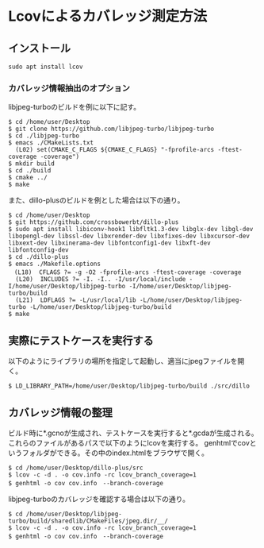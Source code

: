 # Lcovによるカバレッジ測定方法

## インストール
```
sudo apt install lcov
```

### カバレッジ情報抽出のオプション
libjpeg-turboのビルドを例に以下に記す。
```
$ cd /home/user/Desktop
$ git clone https://github.com/libjpeg-turbo/libjpeg-turbo
$ cd ./libjpeg-turbo
$ emacs ./CMakeLists.txt
  (L02) set(CMAKE_C_FLAGS ${CMAKE_C_FLAGS} "-fprofile-arcs -ftest-coverage -coverage")
$ mkdir build
$ cd ./build
$ cmake ../
$ make
```

また、dillo-plusのビルドを例とした場合は以下の通り。
```
$ cd /home/user/Desktop
$ git https://github.com/crossbowerbt/dillo-plus
$ sudo apt install libiconv-hook1 libfltk1.3-dev libglx-dev libgl-dev libopengl-dev libssl-dev libxrender-dev libxfixes-dev libxcursor-dev libxext-dev libxinerama-dev libfontconfig1-dev libxft-dev libfontconfig-dev
$ cd ./dillo-plus
$ emacs ./Makefile.options
　(L18)  CFLAGS ?= -g -O2 -fprofile-arcs -ftest-coverage -coverage
  (L20)  INCLUDES ?= -I. -I.. -I/usr/local/include -I/home/user/Desktop/libjpeg-turbo -I/home/user/Desktop/libjpeg-turbo/build
  (L21)  LDFLAGS ?= -L/usr/local/lib -L/home/user/Desktop/libjpeg-turbo -L/home/user/Desktop/libjpeg-turbo/build
$ make
```

## 実際にテストケースを実行する
以下のようにライブラリの場所を指定して起動し、適当にjpegファイルを開く。

```
$ LD_LIBRARY_PATH=/home/user/Desktop/libjpeg-turbo/build ./src/dillo
```

## カバレッジ情報の整理
ビルド時に*.gcnoが生成され、テストケースを実行すると*.gcdaが生成される。
これらのファイルがあるパスで以下のようにlcovを実行する。
genhtmlでcovというフォルダができる。その中のindex.htmlをブラウザで開く。

```
$ cd /home/user/Desktop/dillo-plus/src
$ lcov -c -d . -o cov.info -rc lcov_branch_coverage=1
$ genhtml -o cov cov.info　--branch-coverage
```

libjpeg-turboのカバレッジを確認する場合は以下の通り。
```
$ cd /home/user/Desktop/libjpeg-turbo/build/sharedlib/CMakeFiles/jpeg.dir/__/
$ lcov -c -d . -o cov.info -rc lcov_branch_coverage=1
$ genhtml -o cov cov.info　--branch-coverage
```
